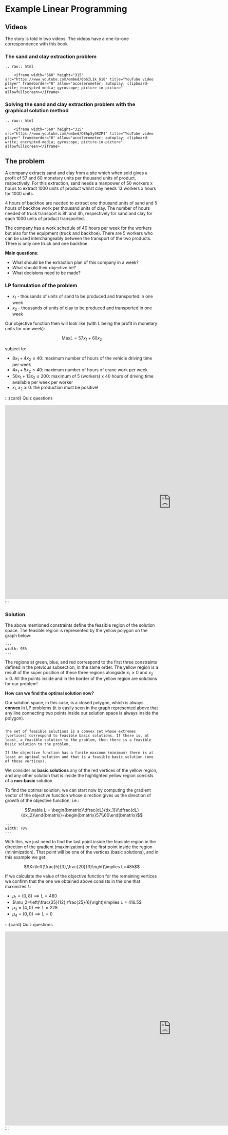 # Example Linear Programming

## Videos

The story is told in two videos. The videos have a one-to-one correspondence with this book

### The sand and clay extraction problem
```{eval-rst}
.. raw:: html

    <iframe width="560" height="315" src="https://www.youtube.com/embed/0bSIL1k_618" title="YouTube video player" frameborder="0" allow="accelerometer; autoplay; clipboard-write; encrypted-media; gyroscope; picture-in-picture" allowfullscreen></iframe>
```

### Solving the sand and clay extraction problem with the graphical solution method
```{eval-rst}
.. raw:: html

    <iframe width="560" height="315" src="https://www.youtube.com/embed/OEApSyGRZPI" title="YouTube video player" frameborder="0" allow="accelerometer; autoplay; clipboard-write; encrypted-media; gyroscope; picture-in-picture" allowfullscreen></iframe>
```

## The problem

A company extracts sand and clay from a site which when sold gives a profit of 57 and 60 monetary units per thousand units of product, respectively. For this extraction, sand needs a manpower of 50 workers x hours to extract 1000 units of product whilst clay needs 13 workers x hours for 1000 units.

4 hours of backhoe are needed to extract one thousand units of sand and 5 hours of backhoe work per thousand units of clay. The number of hours needed of truck transport is 8h and 4h, respectively for sand and clay for each 1000 units of product transported.

The company has a work schedule of 40 hours per week for the workers but also for the equipment (truck and backhoe). There are 5 workers who can be used interchangeably between the transport of the two products. There is only one truck and one backhoe.

**Main questions**: 

* What should be the extraction plan of this company in a week?
* What should their objective be?
* What decisions need to be made?

### LP formulation of the problem

* $x_1$ - thousands of units of sand to be produced and transported in one week
* $x_2$ - thousands of units of clay to be produced and transported in one week

Our objective function then will look like (with $L$ being the profit in monetary units for one week):

$$\text{Max} L = 57x_1+60x_2$$

subject to:

* $8x_1+4x_2\leq 40$: maximum number of hours of the vehicle driving time per week
* $4x_1+5x_2\leq 40$: maximum number of hours of crane work per week
* $50x_1+13x_2\leq 200$: maximum of 5 (workers) x 40 hours of driving time available per week per worker
* $x_1,x_2\geq 0$: the production must be positive!

:::{card} Quiz questions
<iframe src="https://tudelft.h5p.com/content/1292120485436114287/embed" aria-label="2_3_2_1_Sand_and_clay" width="1088" height="637" frameborder="0" allowfullscreen="allowfullscreen" allow="autoplay *; geolocation *; microphone *; camera *; midi *; encrypted-media *"></iframe><script src="https://tudelft.h5p.com/js/h5p-resizer.js" charset="UTF-8"></script>
:::

### Solution

The above mentioned constraints define the feasible region of the solution space. The feasible region is represented by the yellow polygon on the graph below:


```{figure} https://files.mude.citg.tudelft.nl/output.png
---
width: 95%
---

```

The regions at green, blue, and red correspond to the first three constraints defined in the previous subsection, in the same order. The yellow region is a result of the super position of these three regions alongside $x_1\geq 0$ and $x_2\geq 0$. All the points inside and in the border of the yellow region are solutions for our problem!

**How can we find the optimal solution now?**

Our solution space, in this case, is a closed polygon, which is always **convex** in LP problems (it is easily seen in the graph represented above that any line connecting two points inside our solution space is always inside the polygon).

```{admonition} Theorem

The set of feasible solutions is a convex set whose extremes (vertices) correspond to feasible basic solutions. If there is, at least, a feasible solution to the problem, then there is a feasible basic solution to the problem.

If the objective function has a finite maximum (minimum) there is at least an optimal solution and that is a feasible basic solution (one of those vertices).

```

We consider as **basic solutions** any of the red vertices of the yellow region, and any other solution that is inside the highlighted yellow region consists of a **non-basic** solution.

To find the optimal solution, we can start now by computing the gradient vector of the objective function whose direction gives us the direction of growth of the objective function, i.e.:

$$\nabla L = \begin{bmatrix}\dfrac{dL}{dx_1}\\\dfrac{dL}{dx_2}\end{bmatrix}=\begin{bmatrix}57\\60\end{bmatrix}$$


```{figure} https://files.mude.citg.tudelft.nl/sand_clay.png
---
width: 70%
---

```


With this, we just need to find the last point inside the feasible region in the direction of the gradient (maximization) or the first point inside the region (minimization). That point will be one of the vertices (basic solutions), and in this example we get:

$$X=\left(\frac{5}{3},\frac{20}{3}\right)\implies L=485$$

If we calculate the value of the objective function for the remaining vertices we confirm that the one we obtained above consists in the one that maximizes $L$:

* $\mu_1=(0,8)\implies L=480$
* $\mu_2=\left(\frac{35}{12},\frac{25}{6}\right)\implies L = 416.5$
* $\mu_3=(4,0)\implies L=228$
* $\mu_4=(0,0)\implies L=0$

:::{card} Quiz questions
<iframe src="https://tudelft.h5p.com/content/1292121213033110307/embed" aria-label="2_3_2_2_graphical_solution_method" width="1088" height="637" frameborder="0" allowfullscreen="allowfullscreen" allow="autoplay *; geolocation *; microphone *; camera *; midi *; encrypted-media *"></iframe><script src="https://tudelft.h5p.com/js/h5p-resizer.js" charset="UTF-8"></script>
:::